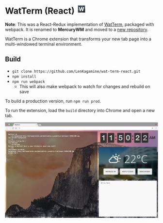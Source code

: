 # WatTerm (React) <img src="build/icon128.png" alt="WatTerm icon" width="32" height="32" />

**Note**: This was a React-Redux implementation of [WatTerm](https://github.com/fg123/wat-term), packaged with webpack. It is renamed to **MercuryWM** and moved to a [new repository](https://github.com/wheel-org/mercurywm).

WatTerm is a Chrome extension that transforms your new tab page into a multi-windowed terminal environment.

## Build
- `git clone https://github.com/LenKagamine/wat-term-react.git`
- `npm install`
- `npm run webpack`
  - This will also make webpack to watch for changes and rebuild on save

To build a production version, run `npm run prod`.

To run the extension, load the `build` directory into Chrome and open a new tab.

![Screenshot of WatTerm](screenshot.png)
